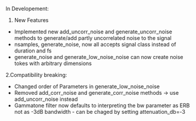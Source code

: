 In Developement:
 1. New Features
   * Implemented new add_uncorr_noise and generate_uncorr_noise methods
	 to generate/add partly uncorrelated noise to the signal
   * nsamples, generate_noise,  now all accepts signal class instead of duration and fs
   * generate_noise and generate_low_noise_noise can now create noise
     tokes with arbitrary dimensions

 2.Compatibility breaking:
   * Changed order of Parameters in generate_low_noise_noise
   * Removed add_corr_noise and generate_corr_noise methods -> use
     add_uncorr_noise instead
   * Gammatone filter now defaults to interpreting the bw parameter as
     ERB not as -3dB bandwidth - can be chaged by setting
     attenuation_db=-3

